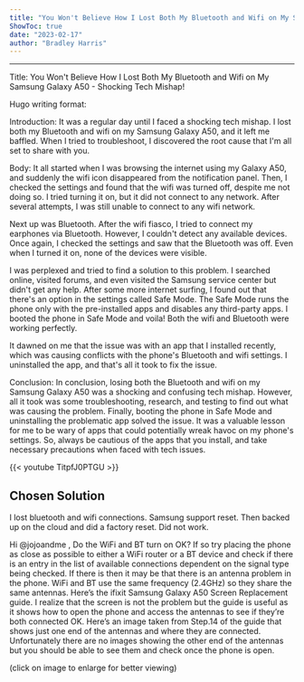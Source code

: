 ```yaml
---
title: "You Won't Believe How I Lost Both My Bluetooth and Wifi on My Samsung Galaxy A50 - Shocking Tech Mishap!"
ShowToc: true 
date: "2023-02-17"
author: "Bradley Harris"
---
```

*****
Title: You Won't Believe How I Lost Both My Bluetooth and Wifi on My Samsung Galaxy A50 - Shocking Tech Mishap!

Hugo writing format:

Introduction:
It was a regular day until I faced a shocking tech mishap. I lost both my Bluetooth and wifi on my Samsung Galaxy A50, and it left me baffled. When I tried to troubleshoot, I discovered the root cause that I'm all set to share with you.

Body:
It all started when I was browsing the internet using my Galaxy A50, and suddenly the wifi icon disappeared from the notification panel. Then, I checked the settings and found that the wifi was turned off, despite me not doing so. I tried turning it on, but it did not connect to any network. After several attempts, I was still unable to connect to any wifi network.

Next up was Bluetooth. After the wifi fiasco, I tried to connect my earphones via Bluetooth. However, I couldn't detect any available devices. Once again, I checked the settings and saw that the Bluetooth was off. Even when I turned it on, none of the devices were visible.

I was perplexed and tried to find a solution to this problem. I searched online, visited forums, and even visited the Samsung service center but didn't get any help. After some more internet surfing, I found out that there's an option in the settings called Safe Mode. The Safe Mode runs the phone only with the pre-installed apps and disables any third-party apps. I booted the phone in Safe Mode and voila! Both the wifi and Bluetooth were working perfectly.

It dawned on me that the issue was with an app that I installed recently, which was causing conflicts with the phone's Bluetooth and wifi settings. I uninstalled the app, and that's all it took to fix the issue.

Conclusion:
In conclusion, losing both the Bluetooth and wifi on my Samsung Galaxy A50 was a shocking and confusing tech mishap. However, all it took was some troubleshooting, research, and testing to find out what was causing the problem. Finally, booting the phone in Safe Mode and uninstalling the problematic app solved the issue. It was a valuable lesson for me to be wary of apps that could potentially wreak havoc on my phone's settings. So, always be cautious of the apps that you install, and take necessary precautions when faced with tech issues.

{{< youtube TitpfJ0PTGU >}} 



## Chosen Solution
 I lost bluetooth and wifi connections.   Samsung support reset.  Then backed up on the cloud and did a factory reset.  Did not work.

 Hi @jojoandme ,
Do the WiFi and BT turn on OK?
If so try placing the phone as close as possible to either a  WiFi router or a BT device and check if there is an entry in the list of available connections dependent on the signal type being checked.
If there is then it may be that there is an antenna problem in the phone. WiFi and BT use the same frequency (2.4GHz) so they share the same antennas.
Here’s the ifixit Samsung Galaxy A50 Screen Replacement guide. I realize that the screen is not the problem but the guide is useful as it shows how to open the phone and access the antennas to see if they’re both connected OK.
Here’s an image taken from Step.14 of the guide that shows just one end of the antennas and where they are connected. Unfortunately there are no images showing the other end of the antennas but you should be able to see them and check once the phone is open.

(click on image to enlarge for better viewing)




